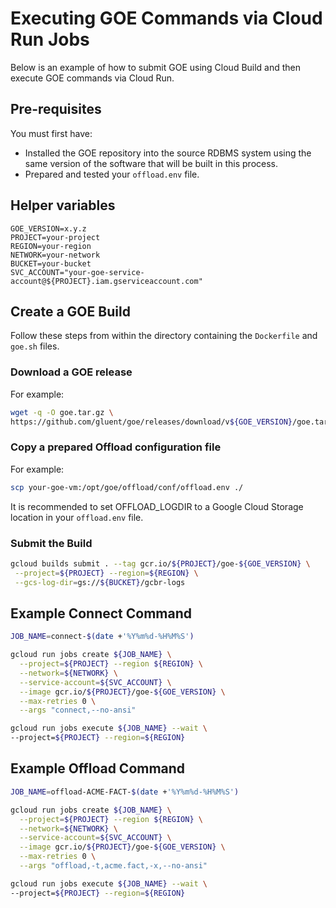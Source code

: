 # Executing GOE Commands via Cloud Run Jobs

Below is an example of how to submit GOE using Cloud Build and then execute GOE commands via Cloud Run.

## Pre-requisites

You must first have:

- Installed the GOE repository into the source RDBMS system using the same version of the software that will be built in this process.
- Prepared and tested your `offload.env` file.

## Helper variables

```
GOE_VERSION=x.y.z
PROJECT=your-project
REGION=your-region
NETWORK=your-network
BUCKET=your-bucket
SVC_ACCOUNT="your-goe-service-account@${PROJECT}.iam.gserviceaccount.com"
```

## Create a GOE Build

Follow these steps from within the directory containing the `Dockerfile` and `goe.sh` files.

### Download a GOE release

For example:
```sh
wget -q -O goe.tar.gz \
https://github.com/gluent/goe/releases/download/v${GOE_VERSION}/goe.tar.gz
```

### Copy a prepared Offload configuration file

For example:
```sh
scp your-goe-vm:/opt/goe/offload/conf/offload.env ./
```

It is recommended to set OFFLOAD_LOGDIR to a Google Cloud Storage location in your `offload.env` file.

### Submit the Build

```sh
gcloud builds submit . --tag gcr.io/${PROJECT}/goe-${GOE_VERSION} \
 --project=${PROJECT} --region=${REGION} \
 --gcs-log-dir=gs://${BUCKET}/gcbr-logs
```

## Example Connect Command

```sh
JOB_NAME=connect-$(date +'%Y%m%d-%H%M%S')

gcloud run jobs create ${JOB_NAME} \
  --project=${PROJECT} --region ${REGION} \
  --network=${NETWORK} \
  --service-account=${SVC_ACCOUNT} \
  --image gcr.io/${PROJECT}/goe-${GOE_VERSION} \
  --max-retries 0 \
  --args "connect,--no-ansi"

gcloud run jobs execute ${JOB_NAME} --wait \
--project=${PROJECT} --region=${REGION}
```

## Example Offload Command

```sh
JOB_NAME=offload-ACME-FACT-$(date +'%Y%m%d-%H%M%S')

gcloud run jobs create ${JOB_NAME} \
  --project=${PROJECT} --region ${REGION} \
  --network=${NETWORK} \
  --service-account=${SVC_ACCOUNT} \
  --image gcr.io/${PROJECT}/goe-${GOE_VERSION} \
  --max-retries 0 \
  --args "offload,-t,acme.fact,-x,--no-ansi"

gcloud run jobs execute ${JOB_NAME} --wait \
--project=${PROJECT} --region=${REGION}
```
